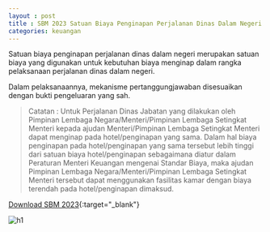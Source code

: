 ```yaml
---
layout : post
title : SBM 2023 Satuan Biaya Penginapan Perjalanan Dinas Dalam Negeri
categories: keuangan
---
```


Satuan biaya penginapan perjalanan dinas dalam negeri merupakan satuan biaya yang digunakan untuk kebutuhan biaya menginap dalam rangka pelaksanaan perjalanan dinas dalam negeri.

Dalam pelaksanaannya, mekanisme pertanggungjawaban disesuaikan dengan bukti pengeluaran yang sah.

> Catatan : Untuk Perjalanan Dinas Jabatan yang dilakukan oleh Pimpinan Lembaga Negara/Menteri/Pimpinan Lembaga Setingkat Menteri kepada ajudan Menteri/Pimpinan Lembaga Setingkat Menteri dapat menginap pada hotel/penginapan yang sama. Dalam hal biaya penginapan pada hotel/penginapan yang sama tersebut lebih tinggi dari satuan biaya hotel/penginapan sebagaimana diatur dalam Peraturan Menteri Keuangan mengenai Standar Biaya, maka ajudan Pimpinan Lembaga Negara/Menteri/Pimpinan Lembaga Setingkat Menteri tersebut dapat menggunakan fasilitas kamar dengan biaya terendah pada hotel/penginapan dimaksud.


[Download SBM 2023](https://f005.backblazeb2.com/file/SBM2023/SBM_2023.pdf){:target="_blank"}

![h1](https://f005.backblazeb2.com/file/SBM2023/SBM_2023_page-0023.jpg)